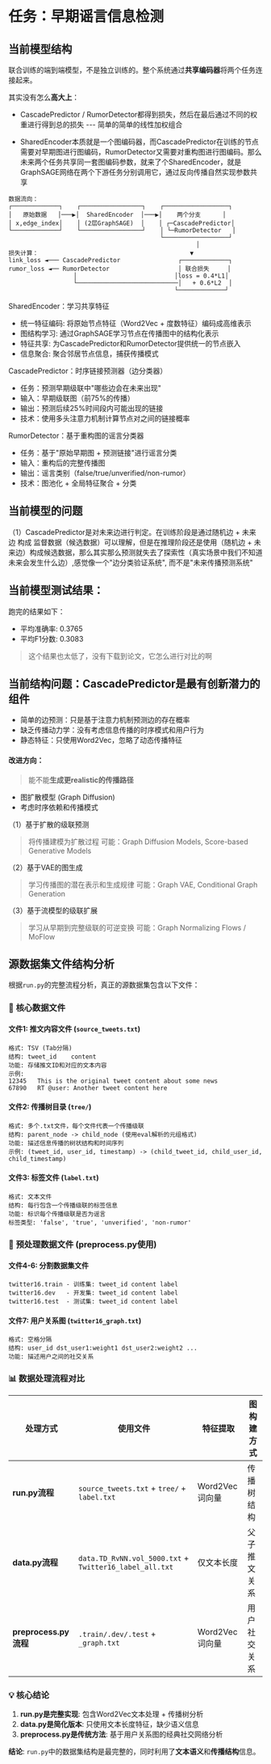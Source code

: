 # 任务：早期谣言信息检测

## 当前模型结构

联合训练的端到端模型，不是独立训练的。整个系统通过**共享编码器**将两个任务连接起来。

其实没有怎么**高大上**：

- CascadePredictor / RumorDetector都得到损失，然后在最后通过不同的权重进行得到总的损失 --- 简单的简单的线性加权组合

- SharedEncoder本质就是一个图编码器，而CascadePredictor在训练的节点需要对早期图进行图编码，RumorDetector又需要对重构图进行图编码。那么未来两个任务共享同一套图编码参数，就来了个SharedEncoder，就是GraphSAGE网络在两个下游任务分别调用它，通过反向传播自然实现参数共享

```
数据流向：
┌─────────────┐    ┌─────────────────┐    ┌──────────────────┐
│   原始数据   │───▶│  SharedEncoder  │───▶│    两个分支      │
│ x,edge_index│    │ (2层GraphSAGE)  │    │ ┌─CascadePredictor│
└─────────────┘    └─────────────────┘    │ └─RumorDetector   │
                                          └──────────────────┘
                                                    │
损失计算：                                          ▼
link_loss ◄─── CascadePredictor                ┌─────────────┐
rumor_loss ◄── RumorDetector                   │ 联合损失     │
                  │                           │loss = 0.4*L1│
                  └────────────────────────────│   + 0.6*L2  │
                                              └─────────────┘
```


SharedEncoder：学习共享特征
- 统一特征编码: 将原始节点特征（Word2Vec + 度数特征）编码成高维表示
- 图结构学习: 通过GraphSAGE学习节点在传播图中的结构化表示
- 特征共享: 为CascadePredictor和RumorDetector提供统一的节点嵌入
- 信息聚合: 聚合邻居节点信息，捕获传播模式

CascadePredictor：时序链接预测器（边分类器）

- 任务：预测早期级联中"哪些边会在未来出现"
- 输入：早期级联图（前75%的传播）
- 输出：预测后续25%时间段内可能出现的链接
- 技术：使用多头注意力机制计算节点对之间的链接概率

RumorDetector：基于重构图的谣言分类器

- 任务：基于"原始早期图 + 预测链接"进行谣言分类
- 输入：重构后的完整传播图
- 输出：谣言类别（false/true/unverified/non-rumor）
- 技术：图池化 + 全局特征聚合 + 分类

## 当前模型的问题

（1）CascadePredictor是对未来边进行判定。在训练阶段是通过随机边 + 未来边 构成
监督数据（候选数据）可以理解，但是在推理阶段还是使用（随机边 + 未来边）构成候选数据，那么其实那么预测就失去了探索性（真实场景中我们不知道未来会发生什么边）,感觉像一个"边分类验证系统", 而不是"未来传播预测系统"



## 当前模型测试结果：
跑完的结果如下：

- 平均准确率: 0.3765
- 平均F1分数: 0.3083
> 这个结果也太低了，没有下载到论文，它怎么进行对比的啊


## 当前结构问题：CascadePredictor是最有创新潜力的组件

- 简单的边预测：只是基于注意力机制预测边的存在概率
- 缺乏传播动力学：没有考虑信息传播的时序模式和用户行为
- 静态特征：只使用Word2Vec，忽略了动态传播特征

#### 改进方向：

> 能不能**生成更realistic的传播路径**

- 图扩散模型 (Graph Diffusion)
- 考虑时序依赖和传播模式

（1）基于扩散的级联预测
> 将传播建模为扩散过程
可能：Graph Diffusion Models, Score-based Generative Models

（2）基于VAE的图生成
> 学习传播图的潜在表示和生成规律
可能：Graph VAE, Conditional Graph Generation

（3）基于流模型的级联扩展
> 学习从早期到完整级联的可逆变换
可能：Graph Normalizing Flows / MoFlow

## 源数据集文件结构分析

根据`run.py`的完整流程分析，真正的源数据集包含以下文件：

### 📁 **核心数据文件**

#### **文件1: 推文内容文件 (`source_tweets.txt`)**
```
格式: TSV (Tab分隔)
结构: tweet_id	content
功能: 存储推文ID和对应的文本内容
示例:
12345	This is the original tweet content about some news
67890	RT @user: Another tweet content here
```

#### **文件2: 传播树目录 (`tree/`)**
```
格式: 多个.txt文件，每个文件代表一个传播级联
结构: parent_node -> child_node (使用eval解析的元组格式)
功能: 描述信息传播的树状结构和时间序列
示例: (tweet_id, user_id, timestamp) -> (child_tweet_id, child_user_id, child_timestamp)
```

#### **文件3: 标签文件 (`label.txt`)**
```
格式: 文本文件
结构: 每行包含一个传播级联的标签信息
功能: 标识每个传播级联是否为谣言
标签类型: 'false', 'true', 'unverified', 'non-rumor'
```

### 🔄 **预处理数据文件 (preprocess.py使用)**

#### **文件4-6: 分割数据集文件**
```
twitter16.train - 训练集: tweet_id	content	label
twitter16.dev   - 开发集: tweet_id	content	label  
twitter16.test  - 测试集: tweet_id	content	label
```

#### **文件7: 用户关系图 (`twitter16_graph.txt`)**
```
格式: 空格分隔
结构: user_id dst_user1:weight1 dst_user2:weight2 ...
功能: 描述用户之间的社交关系
```

### 📊 **数据处理流程对比**

| 处理方式 | 使用文件 | 特征提取 | 图构建方式 |
|---------|----------|----------|-----------|
| **run.py流程** | `source_tweets.txt` + `tree/` + `label.txt` | Word2Vec词向量 | 传播树结构 |
| **data.py流程** | `data.TD_RvNN.vol_5000.txt` + `Twitter16_label_all.txt` | 仅文本长度 | 父子推文关系 |  
| **preprocess.py流程** | `.train/.dev/.test` + `_graph.txt` | Word2Vec词向量 | 用户社交关系 |

### 💡 **核心结论**

1. **run.py是完整实现**: 包含Word2Vec文本处理 + 传播树分析
2. **data.py是简化版本**: 只使用文本长度特征，缺少语义信息  
3. **preprocess.py是传统方法**: 基于用户关系图的经典社交网络分析

**结论**: `run.py`中的数据集结构是最完整的，同时利用了**文本语义**和**传播结构**信息。
